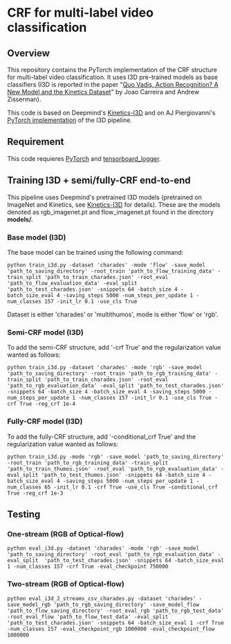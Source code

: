 # CRF for multi-label video classification

## Overview

This repository contains the PyTorch implementation of the CRF structure for multi-label video classification. It uses I3D pre-trained models as base classifiers (I3D is reported in the paper "[Quo Vadis,
Action Recognition? A New Model and the Kinetics
Dataset](https://arxiv.org/abs/1705.07750)" by Joao Carreira and Andrew
Zisserman).

This code is based on Deepmind's [Kinetics-I3D](https://github.com/deepmind/kinetics-i3d) and on AJ Piergiovanni's [PyTorch implementation](https://github.com/piergiaj/pytorch-i3d) of the I3D pipeline.



## Requirement

This code requieres [PyTorch](https://pytorch.org/) and [tensorboard_logger](https://github.com/TeamHG-Memex/tensorboard_logger).

## Training I3D + semi/fully-CRF end-to-end

This pipeline uses Deepmind's pretrained I3D models (pretrained on ImageNet and Kinetics, see [Kinetics-I3D](https://github.com/deepmind/kinetics-i3d) for details). These are the models denoted as rgb_imagenet.pt and flow_imagenet.pt found in the directory **models/**.


### Base model (I3D)

The base model can be trained using the following command:

```
python train_i3d.py -dataset 'charades' -mode 'flow' -save_model 'path_to_saving_directory' -root_train 'path_to_flow_training_data' -train_split 'path_to_train_charades.json' -root_eval 'path_to_flow_evaluation_data' -eval_split 'path_to_test_charades.json' -snippets 64 -batch_size 4 -batch_size_eval 4 -saving_steps 5000 -num_steps_per_update 1 -num_classes 157 -init_lr 0.1 -use_cls True
```

Dataset is either 'charades' or 'multithumos', mode is either 'flow' or 'rgb'.


### Semi-CRF model (I3D)

To add the semi-CRF structure, add '-crf True' and the regularization value wanted as follows:
```
python train_i3d.py -dataset 'charades' -mode 'rgb' -save_model 'path_to_saving_directory' -root_train 'path_to_rgb_training_data' -train_split 'path_to_train_charades.json' -root_eval 'path_to_rgb_evaluation_data' -eval_split 'path_to_test_charades.json' -snippets 64 -batch_size 4 -batch_size_eval 4 -saving_steps 5000 -num_steps_per_update 1 -num_classes 157 -init_lr 0.1 -use_cls True -crf True -reg_crf 1e-4
```

### Fully-CRF model (I3D)

To add the fully-CRF structure, add '-conditional_crf True' and the regularization value wanted as follows:
```
python train_i3d.py -mode 'rgb' -save_model 'path_to_saving_directory' -root_train 'path_to_rgb_training_data' -train_split 'path_to_train_thumos.json' -root_eval 'path_to_rgb_evaluation_data' -eval_split 'path_to_test_thumos.json' -snippets 64 -batch_size 4 -batch_size_eval 4 -saving_steps 5000 -num_steps_per_update 1 -num_classes 65 -init_lr 0.1 -crf True -use_cls True -conditional_crf True -reg_crf 1e-3
```


## Testing

### One-stream (RGB of Optical-flow)

```
python eval_i3d.py -dataset 'charades' -mode 'rgb' -save_model 'path_to_saving_directory' -root_eval 'path_to_rgb_evaluation_data' -eval_split  'path_to_test_charades.json' -snippets 64 -batch_size_eval 1 -num_classes 157 -crf True -eval_checkpoint 750000
```


### Two-stream (RGB of Optical-flow)

```
python eval_i3d_2_streams_csv_charades.py -dataset 'charades' -save_model_rgb 'path_to_rgb_saving_directory' -save_model_flow 'path_to_flow_saving_directory' -root_eval_rgb 'path_to_rgb_test_data' -root_eval_flow 'path_to_flow_test_data' -eval_split 'path_to_test_charades.json' -snippets 64 -batch_size_eval 1 -crf True -num_classes 157 -eval_checkpoint_rgb 1000000 -eval_checkpoint_flow 1000000
```

